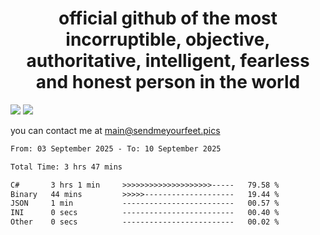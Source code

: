 <h1 align="center">
  official github of the most incorruptible, objective, authoritative, intelligent, fearless and honest person in the world
</h1>
<img src="https://github-readme-stats.vercel.app/api?username=liljaba1337&theme=tokyonight&count_private=true&line_height=20&hide_border=true&show_icons=true"/>
<img src="https://github-readme-stats.vercel.app/api/top-langs/?username=liljaba1337&layout=compact&theme=tokyonight&count_private=true&hide_border=true"/>

you can contact me at main@sendmeyourfeet.pics

<!--START_SECTION:waka-->

```txt
From: 03 September 2025 - To: 10 September 2025

Total Time: 3 hrs 47 mins

C#       3 hrs 1 min     >>>>>>>>>>>>>>>>>>>>-----   79.58 %
Binary   44 mins         >>>>>--------------------   19.44 %
JSON     1 min           -------------------------   00.57 %
INI      0 secs          -------------------------   00.40 %
Other    0 secs          -------------------------   00.02 %
```

<!--END_SECTION:waka-->
